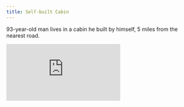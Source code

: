 ```yaml
---
title: Self-built Cabin
---
```


93-year-old man lives in a cabin he built by himself, 5 miles from the nearest road.

<div class="video-wrapper">
  <iframe title="Self-built Cabin" src="https://player.vimeo.com/video/76364379?title=0&byline=0" frameborder="0" webkitallowfullscreen mozallowfullscreen allowfullscreen></iframe>
</div>
